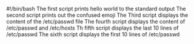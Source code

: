 #!/bin/bash
The first script prints hello world to the standard output
The second script prints out the confused emoji
The Third script displays the content of the /etc/passwd file
The fourth script displays the content of /etc/passwd and /etc/hosts
Th fifth script displays the last 10 lines of /etc/passwd
The sixth script displays the first 10 lines of /etc/passwd
